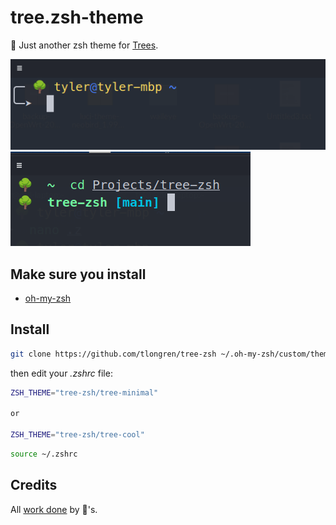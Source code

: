 # tree.zsh-theme

🌳 Just another zsh theme for [Trees](https://www.fs.usda.gov/learn/trees).

![zsh-tree-cool](https://github.com/tlongren/tree-zsh/blob/main/images/tree-zsh-cool.png)
![zsh-tree-minimal](https://github.com/tlongren/tree-zsh/blob/main/images/tree-zsh-minimal.png)


## Make sure you install

- [oh-my-zsh](https://ohmyz.sh/)

## Install

```bash
git clone https://github.com/tlongren/tree-zsh ~/.oh-my-zsh/custom/themes/tree-zsh

```

then edit your _.zshrc_ file:

```bash
ZSH_THEME="tree-zsh/tree-minimal"

or

ZSH_THEME="tree-zsh/tree-cool"
```

```bash
source ~/.zshrc
```

## Credits
All [work done](https://github.com/OtterArkar/otter-zsh) by 🦦's.